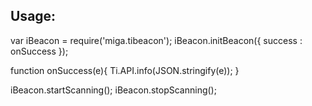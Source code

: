 Usage:
------

var iBeacon = require('miga.tibeacon');
iBeacon.initBeacon({
    success : onSuccess
});

function onSuccess(e){
  Ti.API.info(JSON.stringify(e));
}

iBeacon.startScanning();
iBeacon.stopScanning();


